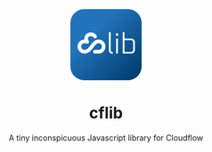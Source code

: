 <div align="center">
  <img alt="Icon image" src="./images/cflib.svg" height="128">
  <h1>cflib</h1>
  <p>A tiny inconspicuous Javascript library for Cloudflow</p>
</div>
